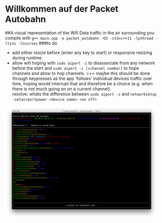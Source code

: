 # Willkommen auf der Packet Autobahn
##A visual representation of the Wifi Data traffic in the air surrounding you
compile with ```g++ main.cpp -o packet_autobahn -O3 -std=c++11 -lpthread -ltins -lncurses```
###to do
- add either resize before [enter any key to start] or responsive resizing during runtime
- allow wifi hoping with ```sudo aiport -z``` to disassociate from any network before the start and ```sudo aiport -c [+channel number]``` to hope channels and allow to hop channels. >>> maybe this should be done through keypresses as the app 'follows' individual devices traffic over time, hoping would interrupt that and therefore be a choice (e.g. when there is not much going on on a current channel). <br> resolve: whats the difference between ```sudo aiport -z``` and ```networksetup -setairportpower <device name> <on off>```

![screenshot](https://github.com/leoneckert/packet-autobahn/blob/master/in_progres_screenshot_1.png)
